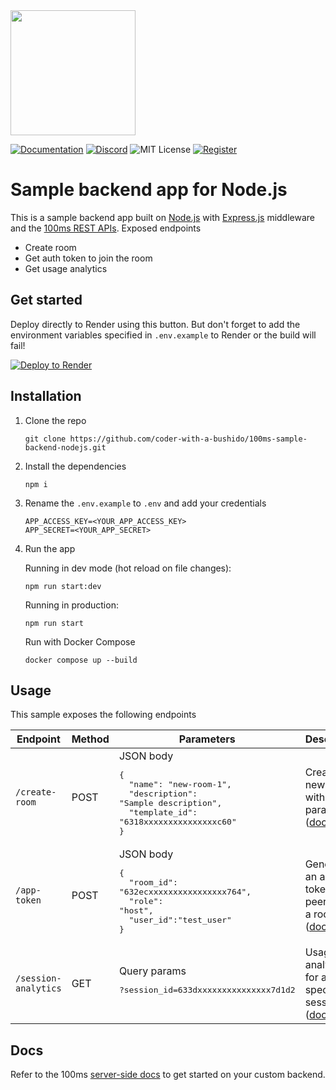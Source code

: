 <a href="https://100ms.live/">
  <img src="https://user-images.githubusercontent.com/93931528/205858417-8c0a0d1b-2d46-4710-9316-7418092fd3d6.svg" width="200" />
</a>

[![Documentation](https://img.shields.io/badge/Read-Documentation-blue)](https://www.100ms.live/docs/server-side/v2/introduction/basics)
[![Discord](https://img.shields.io/discord/843749923060711464?label=Join%20on%20Discord)](https://100ms.live/discord)
![MIT License](https://img.shields.io/badge/license-MIT-blue)
[![Register](https://img.shields.io/badge/Contact-Know%20More-blue)](https://dashboard.100ms.live/register)

# Sample backend app for Node.js

This is a sample backend app built on [Node.js](https://nodejs.org/en/) with [Express.js](https://expressjs.com/) middleware and the [100ms REST APIs](https://www.100ms.live/docs/server-side/v2/introduction/request-and-response). Exposed endpoints

- Create room
- Get auth token to join the room
- Get usage analytics

## Get started
Deploy directly to Render using this button. But don't forget to add the environment variables specified in `.env.example` to Render or the build will fail!

[![Deploy to Render](https://render.com/images/deploy-to-render-button.svg)](https://render.com/deploy?repo=https://github.com/coder-with-a-bushido/100ms-sample-backend-nodejs)

## Installation
1. Clone the repo

    ```
    git clone https://github.com/coder-with-a-bushido/100ms-sample-backend-nodejs.git
    ```

2. Install the dependencies

    ```
    npm i
    ```

3. Rename the `.env.example` to `.env` and add your credentials

    ```
    APP_ACCESS_KEY=<YOUR_APP_ACCESS_KEY>
    APP_SECRET=<YOUR_APP_SECRET>
    ```

4. Run the app

    Running in dev mode (hot reload on file changes):

    ```
    npm run start:dev
    ```

    Running in production:

    ```
    npm run start
    ```

    Run with Docker Compose

    ```
    docker compose up --build
    ```

## Usage

This sample exposes the following endpoints

| Endpoint | Method | Parameters | Description |
|---|---|---|---|
| `/create-room` | POST | JSON body <pre>{<br>&nbsp;&nbsp;"name": "new-room-1",<br>&nbsp;&nbsp;"description": "Sample description",<br>&nbsp;&nbsp;"template_id": "6318xxxxxxxxxxxxxxxc60"<br>}</pre>| Create a new room with room params ([docs](https://www.100ms.live/docs/server-side/v2/Rooms/create-via-api)) |
| `/app-token` | POST | JSON body <br><pre>{<br>&nbsp;&nbsp;"room_id": "632ecxxxxxxxxxxxxxxxx764",<br>&nbsp;&nbsp;"role": "host",<br>&nbsp;&nbsp;"user_id":"test_user"<br>}</pre>| Generate an auth token for a peer to join a room ([docs](https://www.100ms.live/docs/server-side/v2/introduction/authentication-and-tokens)) |
| `/session-analytics` | GET | Query params <pre>?session_id=633dxxxxxxxxxxxxxxx7d1d2</pre>| Usage analytics for a specific session ([docs](https://www.100ms.live/docs/server-side/v2/Sessions/example-build-attendance)) |

## Docs
Refer to the 100ms [server-side docs](https://www.100ms.live/docs/server-side/v2/introduction/basics) to get started on your custom backend.
